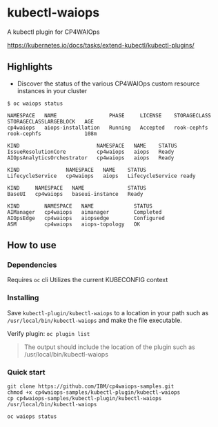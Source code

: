 # kubectl-waiops

A kubectl plugin for CP4WAIOps

https://kubernetes.io/docs/tasks/extend-kubectl/kubectl-plugins/

## Highlights
- Discover the status of the various CP4WAIOps custom resource instances in your cluster


```
$ oc waiops status

NAMESPACE   NAME                 PHASE     LICENSE    STORAGECLASS   STORAGECLASSLARGEBLOCK   AGE
cp4waiops   aiops-installation   Running   Accepted   rook-cephfs    rook-cephfs              108m

KIND                         NAMESPACE   NAME    STATUS
IssueResolutionCore          cp4waiops   aiops   Ready
AIOpsAnalyticsOrchestrator   cp4waiops   aiops   Ready

KIND               NAMESPACE   NAME    STATUS
LifecycleService   cp4waiops   aiops   LifecycleService ready

KIND     NAMESPACE   NAME              STATUS
BaseUI   cp4waiops   baseui-instance   Ready

KIND        NAMESPACE   NAME             STATUS
AIManager   cp4waiops   aimanager        Completed
AIOpsEdge   cp4waiops   aiopsedge        Configured
ASM         cp4waiops   aiops-topology   OK
```

## How to use

### Dependencies
Requires `oc` cli
Utilizes the current KUBECONFIG context

### Installing
Save `kubectl-plugin/kubectl-waiops` to a location in your path such as `/usr/local/bin/kubectl-waiops` and make the file executable. 

Verify plugin:
`oc plugin list`
> The output should include the location of the plugin such as /usr/local/bin/kubectl-waiops

### Quick start
```
git clone https://github.com/IBM/cp4waiops-samples.git
chmod +x cp4waiops-samples/kubectl-plugin/kubectl-waiops
cp cp4waiops-samples/kubectl-plugin/kubectl-waiops /usr/local/bin/kubectl-waiops

oc waiops status
```